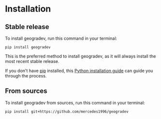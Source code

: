 # Installation

## Stable release

To install geogradev, run this command in your terminal:

```
pip install geogradev
```

This is the preferred method to install geogradev, as it will always install the most recent stable release.

If you don't have [pip](https://pip.pypa.io) installed, this [Python installation guide](http://docs.python-guide.org/en/latest/starting/installation/) can guide you through the process.

## From sources

To install geogradev from sources, run this command in your terminal:

```
pip install git+https://github.com/mercedes1996/geogradev
```

